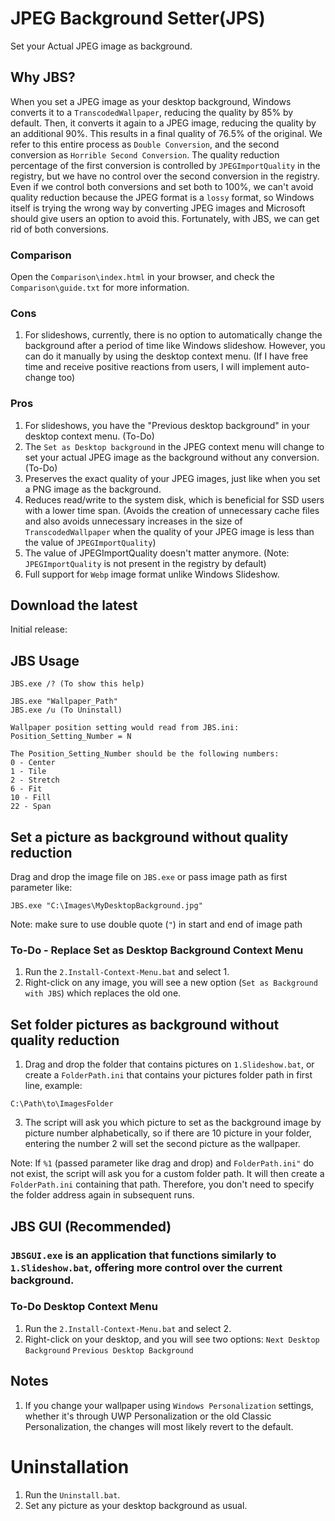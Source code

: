 # JPEG Background Setter(JPS)
Set your Actual JPEG image as background.

## Why JBS?
When you set a JPEG image as your desktop background, Windows converts it to a `TranscodedWallpaper`, reducing the quality by 85% by default. Then, it converts it again to a JPEG image, reducing the quality by an additional 90%. This results in a final quality of 76.5% of the original. We refer to this entire process as `Double Conversion`, and the second conversion as `Horrible Second Conversion`.
The quality reduction percentage of the first conversion is controlled by `JPEGImportQuality` in the registry, but we have no control over the second conversion in the registry. Even if we control both conversions and set both to 100%, we can't avoid quality reduction because the JPEG format is a `lossy` format, so Windows itself is trying the wrong way by converting JPEG images and Microsoft should give users an option to avoid this. Fortunately, with JBS, we can get rid of both conversions.

### Comparison
Open the `Comparison\index.html` in your browser, and check the `Comparison\guide.txt` for more information.


### Cons
1. For slideshows, currently, there is no option to automatically change the background after a period of time like Windows slideshow. However, you can do it manually by using the desktop context menu. (If I have free time and receive positive reactions from users, I will implement auto-change too)

### Pros
1. For slideshows, you have the "Previous desktop background" in your desktop context menu. (To-Do)
2. The `Set as Desktop background` in the JPEG context menu will change to set your actual JPEG image as the background without any conversion. (To-Do)
3. Preserves the exact quality of your JPEG images, just like when you set a PNG image as the background.
4. Reduces read/write to the system disk, which is beneficial for SSD users with a lower time span. (Avoids the creation of unnecessary cache files and also avoids unnecessary increases in the size of `TranscodedWallpaper` when the quality of your JPEG image is less than the value of `JPEGImportQuality`)
5. The value of JPEGImportQuality doesn't matter anymore. (Note: `JPEGImportQuality` is not present in the registry by default)
6. Full support for `Webp` image format unlike Windows Slideshow.

## Download the latest
Initial release:

## JBS Usage
```
JBS.exe /? (To show this help)

JBS.exe "Wallpaper_Path"
JBS.exe /u (To Uninstall)

Wallpaper position setting would read from JBS.ini:
Position_Setting_Number = N

The Position_Setting_Number should be the following numbers:
0 - Center
1 - Tile
2 - Stretch
6 - Fit
10 - Fill
22 - Span
```

## Set a picture as background without quality reduction
Drag and drop the image file on `JBS.exe` or pass image path as first parameter like:
```
JBS.exe "C:\Images\MyDesktopBackground.jpg"
```
Note: make sure to use double quote (`"`) in start and end of image path

### To-Do - Replace Set as Desktop Background Context Menu
1. Run the `2.Install-Context-Menu.bat` and select 1.
2. Right-click on any image, you will see a new option (`Set as Background with JBS`) which replaces the old one.


## Set folder pictures as background without quality reduction
1. Drag and drop the folder that contains pictures on `1.Slideshow.bat`, or create a `FolderPath.ini` that contains your pictures folder path in first line, example:
```
C:\Path\to\ImagesFolder
```

3. The script will ask you which picture to set as the background image by picture number alphabetically, so if there are 10 picture in your folder, entering the number 2 will set the second picture as the wallpaper.

Note: If `%1` (passed parameter like drag and drop) and `FolderPath.ini"` do not exist, the script will ask you for a custom folder path. It will then create a `FolderPath.ini` containing that path. Therefore, you don't need to specify the folder address again in subsequent runs.

## JBS GUI (Recommended)
### `JBSGUI.exe` is an application that functions similarly to `1.Slideshow.bat`, offering more control over the current background.

### To-Do Desktop Context Menu
1. Run the `2.Install-Context-Menu.bat` and select 2.
2. Right-click on your desktop, and you will see two options:
`Next Desktop Background`
`Previous Desktop Background`

## Notes
1. If you change your wallpaper using `Windows Personalization` settings, whether it's through UWP Personalization or the old Classic Personalization, the changes will most likely revert to the default.


# Uninstallation
1. Run the `Uninstall.bat`.
2. Set any picture as your desktop background as usual.
